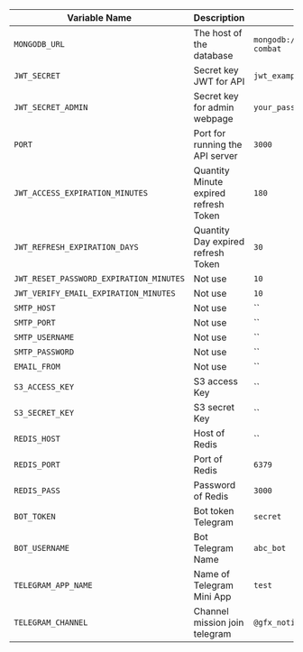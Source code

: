 | Variable Name | Description                         | Example             |
|---------------|-------------------------------------|---------------------|
| `MONGODB_URL`     | The host of the database            | `mongodb://127.0.0.1:27017/hamster-combat`         |
| `JWT_SECRET`     | Secret key JWT for API           | `jwt_example`              |
| `JWT_SECRET_ADMIN` | Secret key for admin webpage           | `your_password_here`|
| `PORT`        | Port for running the API server     | `3000`              |
| `JWT_ACCESS_EXPIRATION_MINUTES`    | Quantity Minute expired refresh Token  | `180`             |
| `JWT_REFRESH_EXPIRATION_DAYS`        | Quantity Day expired refresh Token     | `30`              |
| `JWT_RESET_PASSWORD_EXPIRATION_MINUTES`        | Not use     | `10`              |
| `JWT_VERIFY_EMAIL_EXPIRATION_MINUTES`        | Not use     | `10`              |
| `SMTP_HOST`        | Not use     | ``              |
| `SMTP_PORT`        | Not use     | ``              |
| `SMTP_USERNAME`        | Not use     | ``              |
| `SMTP_PASSWORD`        | Not use     | ``              |
| `EMAIL_FROM`        | Not use     | ``              |
| `S3_ACCESS_KEY`        | S3 access Key     | ``              |
| `S3_SECRET_KEY`        | S3 secret Key     | ``              |
| `REDIS_HOST`        | Host of Redis     | ``              |
| `REDIS_PORT`        | Port of Redis     | `6379`              |
| `REDIS_PASS`        | Password of Redis     | `3000`              |
| `BOT_TOKEN`        | Bot token Telegram     | `secret`              |
| `BOT_USERNAME`        | Bot Telegram Name    | `abc_bot`              |
| `TELEGRAM_APP_NAME`        | Name of Telegram Mini App     | `test`              |
| `TELEGRAM_CHANNEL`        | Channel mission join telegram     | `@gfx_noti`              |
